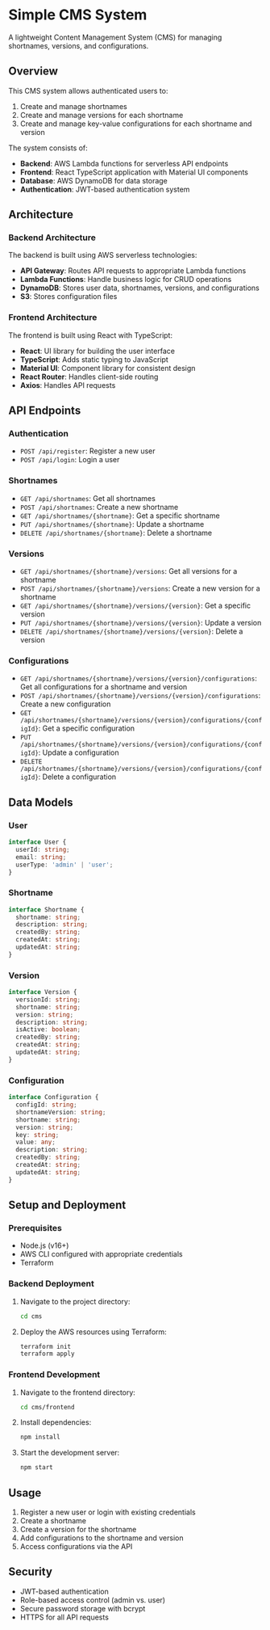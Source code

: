 # Simple CMS System

A lightweight Content Management System (CMS) for managing shortnames, versions, and configurations.

## Overview

This CMS system allows authenticated users to:

1. Create and manage shortnames
2. Create and manage versions for each shortname
3. Create and manage key-value configurations for each shortname and version

The system consists of:

- **Backend**: AWS Lambda functions for serverless API endpoints
- **Frontend**: React TypeScript application with Material UI components
- **Database**: AWS DynamoDB for data storage
- **Authentication**: JWT-based authentication system

## Architecture

### Backend Architecture

The backend is built using AWS serverless technologies:

- **API Gateway**: Routes API requests to appropriate Lambda functions
- **Lambda Functions**: Handle business logic for CRUD operations
- **DynamoDB**: Stores user data, shortnames, versions, and configurations
- **S3**: Stores configuration files

### Frontend Architecture

The frontend is built using React with TypeScript:

- **React**: UI library for building the user interface
- **TypeScript**: Adds static typing to JavaScript
- **Material UI**: Component library for consistent design
- **React Router**: Handles client-side routing
- **Axios**: Handles API requests

## API Endpoints

### Authentication

- `POST /api/register`: Register a new user
- `POST /api/login`: Login a user

### Shortnames

- `GET /api/shortnames`: Get all shortnames
- `POST /api/shortnames`: Create a new shortname
- `GET /api/shortnames/{shortname}`: Get a specific shortname
- `PUT /api/shortnames/{shortname}`: Update a shortname
- `DELETE /api/shortnames/{shortname}`: Delete a shortname

### Versions

- `GET /api/shortnames/{shortname}/versions`: Get all versions for a shortname
- `POST /api/shortnames/{shortname}/versions`: Create a new version for a shortname
- `GET /api/shortnames/{shortname}/versions/{version}`: Get a specific version
- `PUT /api/shortnames/{shortname}/versions/{version}`: Update a version
- `DELETE /api/shortnames/{shortname}/versions/{version}`: Delete a version

### Configurations

- `GET /api/shortnames/{shortname}/versions/{version}/configurations`: Get all configurations for a shortname and version
- `POST /api/shortnames/{shortname}/versions/{version}/configurations`: Create a new configuration
- `GET /api/shortnames/{shortname}/versions/{version}/configurations/{configId}`: Get a specific configuration
- `PUT /api/shortnames/{shortname}/versions/{version}/configurations/{configId}`: Update a configuration
- `DELETE /api/shortnames/{shortname}/versions/{version}/configurations/{configId}`: Delete a configuration

## Data Models

### User

```typescript
interface User {
  userId: string;
  email: string;
  userType: 'admin' | 'user';
}
```

### Shortname

```typescript
interface Shortname {
  shortname: string;
  description: string;
  createdBy: string;
  createdAt: string;
  updatedAt: string;
}
```

### Version

```typescript
interface Version {
  versionId: string;
  shortname: string;
  version: string;
  description: string;
  isActive: boolean;
  createdBy: string;
  createdAt: string;
  updatedAt: string;
}
```

### Configuration

```typescript
interface Configuration {
  configId: string;
  shortnameVersion: string;
  shortname: string;
  version: string;
  key: string;
  value: any;
  description: string;
  createdBy: string;
  createdAt: string;
  updatedAt: string;
}
```

## Setup and Deployment

### Prerequisites

- Node.js (v16+)
- AWS CLI configured with appropriate credentials
- Terraform

### Backend Deployment

1. Navigate to the project directory:
   ```bash
   cd cms
   ```

2. Deploy the AWS resources using Terraform:
   ```bash
   terraform init
   terraform apply
   ```

### Frontend Development

1. Navigate to the frontend directory:
   ```bash
   cd cms/frontend
   ```

2. Install dependencies:
   ```bash
   npm install
   ```

3. Start the development server:
   ```bash
   npm start
   ```

## Usage

1. Register a new user or login with existing credentials
2. Create a shortname
3. Create a version for the shortname
4. Add configurations to the shortname and version
5. Access configurations via the API

## Security

- JWT-based authentication
- Role-based access control (admin vs. user)
- Secure password storage with bcrypt
- HTTPS for all API requests

